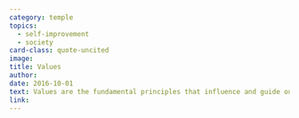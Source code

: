 ```yaml
---
category: temple
topics:
  - self-improvement
  - society
card-class: quote-uncited
image:
title: Values
author:
date: 2016-10-01
text: Values are the fundamental principles that influence and guide our decisions and lifestyles. Influenced by our beliefs, passions and knowledge, they are powerful indicators of our future. If we are open enough, we can reorient our values towards those which are more likely to create an environment of health, happiness, and peace for ourselves and others.
link:
---
```

